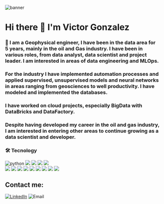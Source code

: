 ![banner](https://github.com/Vikorimperator/Vikorimperator/assets/45931749/452f2796-9c16-4eab-bc76-9fac2425fb7b)


# Hi there 👋 I'm Victor Gonzalez

### 🔭 I am a Geophysical engineer, I have been in the data area for 5 years, mainly in the oil and Gas industry. I have been in various roles, from data analyst, data scientist and project leader. I am interested in areas of data engineering and MLOps.

### For the industry I have implemented automation processes and applied supervised, unsupervised models and neural networks in areas ranging from geosciences to well productivity. I have modeled and implemented the databases.

### I have worked on cloud projects, especially BigData with DataBricks and DataFactory.

### Despite having developed my career in the oil and gas industry, I am interested in entering other areas to continue growing as a data scientist and developer.


### 🛠️ Tecnology

<div id="header" align="left">
    <img src="https://img.shields.io/badge/Python-3776AB?style=for-the-badge&logo=python&logoColor=white" alt="python"/>
    <img src="https://img.shields.io/badge/pandas-%23150458.svg?style=for-the-badge&logo=pandas&logoColor=white"/>
    <img src="https://img.shields.io/badge/numpy-%23013243.svg?style=for-the-badge&logo=numpy&logoColor=white"/>
    <img src="https://img.shields.io/badge/scikit--learn-%23F7931E.svg?style=for-the-badge&logo=scikit-learn&logoColor=black"/>
    <img src="https://img.shields.io/badge/SciPy-%230C55A5.svg?style=for-the-badge&logo=scipy&logoColor=%white"/><br>
    <img src="https://img.shields.io/badge/Matplotlib-%23ffffff.svg?style=for-the-badge&logo=Matplotlib&logoColor=black"/>
    <img src="https://img.shields.io/badge/-Git-F05032?logo=git&logoColor=white&style=for-the-badge"/>
    <img src="https://img.shields.io/badge/SQL-4169E1?logo=postgresql&logoColor=white&style=for-the-badge"/>
    <img src="https://img.shields.io/badge/Jupyter-F37626?logo=jupyter&logoColor=white&style=for-the-badge"/>
    <img src="https://img.shields.io/badge/Keras-%23D00000.svg?style=for-the-badge&logo=Keras&logoColor=white"/>
    <img src="https://img.shields.io/badge/Seaborn-%231188FF.svg?style=for-the-badge&logo=Seaborn&logoColor=white"/>
    <img src="https://img.shields.io/badge/NLTK-%2315ABFF.svg?style=for-the-badge&logo=NLTK&logoColor=white"/>
    <img src="https://img.shields.io/badge/Statsmodels-%23E9967A.svg?style=for-the-badge&logo=Statsmodels&logoColor=black"/>
    <img src="https://img.shields.io/badge/PySpark-%23E25A1C.svg?style=for-the-badge&logo=Apache-Spark&logoColor=white"/>
</div>

## Contact me:

[![LinkedIn](https://img.shields.io/badge/LinkedIn-Victor_Gonzalez-0077B5?style=for-the-badge&logo=linkedin&logoColor=white&labelColor=101010)](https://www.linkedin.com/in/victor-manuel-gonzalez-vazquez-48666672)
![Email](https://img.shields.io/badge/ingeniero.victor.gonzalez@outlook.com-D14836?style=for-the-badge&logo=gmail&logoColor=white&labelColor=101010)
